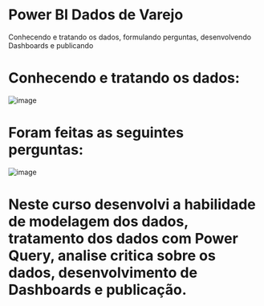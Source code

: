 # Power BI Dados de Varejo   

Conhecendo e tratando os dados, formulando perguntas, desenvolvendo Dashboards e publicando


# Conhecendo e tratando os dados:


![image](https://user-images.githubusercontent.com/103366124/163886299-5abdc896-de66-4678-ac51-dc3e60933369.png)




# Foram feitas as seguintes perguntas:


![image](https://user-images.githubusercontent.com/103366124/163886388-08de80b3-5468-4d2c-81e1-f16a8398449b.png)



# Neste curso desenvolvi a habilidade de modelagem dos dados, tratamento dos dados com Power Query, analise critica sobre os dados, desenvolvimento de Dashboards e publicação.
